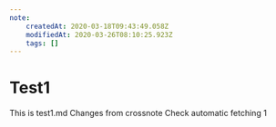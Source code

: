 ```yaml
---
note:
    createdAt: 2020-03-18T09:43:49.058Z
    modifiedAt: 2020-03-26T08:10:25.923Z
    tags: []
---
```

# Test1

This is test1.md
Changes from crossnote
Check automatic fetching 1

